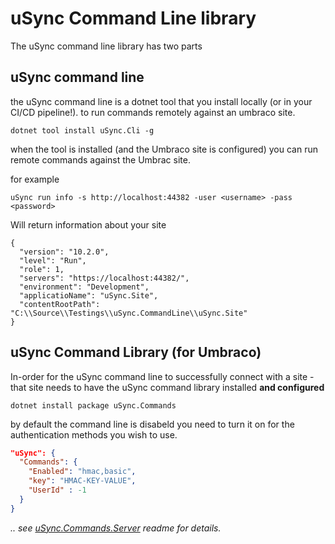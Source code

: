 # uSync Command Line library

The uSync command line library has two parts 

## uSync command line
the uSync command line is a dotnet tool that you install locally (or in your CI/CD pipeline!). to run commands remotely against an umbraco site. 

```
dotnet tool install uSync.Cli -g
```

when the tool is installed (and the Umbraco site is configured) you can run remote commands against the Umbrac site. 

for example
```
uSync run info -s http://localhost:44382 -user <username> -pass <password>
```

Will return information about your site

```
{
  "version": "10.2.0",
  "level": "Run",
  "role": 1,
  "servers": "https://localhost:44382/",
  "environment": "Development",
  "applicatioName": "uSync.Site",
  "contentRootPath": "C:\\Source\\Testings\\uSync.CommandLine\\uSync.Site"
}
```

## uSync Command Library (for Umbraco)

In-order for the uSync command line to successfully connect with a site - that site needs to have the uSync command library installed **and configured**

```
dotnet install package uSync.Commands
```

by default the command line is disabeld you need to turn it on for the authentication methods you wish to use. 

```json
"uSync": {
  "Commands": {
    "Enabled": "hmac,basic",
    "key": "HMAC-KEY-VALUE",
    "UserId" : -1
  }
}
```

*.. see [uSync.Commands.Server](./uSync.Commands.Server/readme.md) readme for details.*

